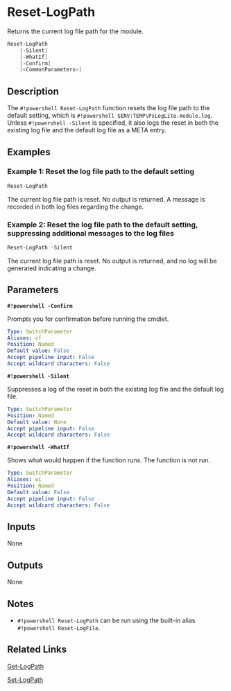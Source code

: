 # Reset-LogPath
Returns the current log file path for the module.

```powershell
Reset-LogPath
    [-Silent]
    [-WhatIf]
    [-Confirm]
    [<CommonParameters>]
```

## Description
The `#!powershell Reset-LogPath` function resets the log file path to the default setting, which is `#!powershell $ENV:TEMP\PsLogLite.module.log`. Unless `#!powershell -Silent` is specified, it also logs the reset in both the existing log file and the default log file as a META entry.

## Examples

### Example 1: Reset the log file path to the default setting

```powershell
Reset-LogPath
```

The current log file path is reset. No output is returned. A message is recorded in both log files regarding the change.

### Example 2: Reset the log file path to the default setting, suppressing additional messages to the log files

```powershell
Reset-LogPath -Silent
```

The current log file path is reset. No output is returned, and no log will be generated indicating a change.

## Parameters

__`#!powershell -Confirm`__

Prompts you for confirmation before running the cmdlet.

```yaml
Type: SwitchParameter
Aliases: cf
Position: Named
Default value: False
Accept pipeline input: False
Accept wildcard characters: False
```

__`#!powershell -Silent`__

Suppresses a log of the reset in both the existing log file and the default log file.


```yaml
Type: SwitchParameter
Position: Named
Default value: None
Accept pipeline input: False
Accept wildcard characters: False
```

__`#!powershell -WhatIf`__

Shows what would happen if the function runs. The function is not run.

```yaml
Type: SwitchParameter
Aliases: wi
Position: Named
Default value: False
Accept pipeline input: False
Accept wildcard characters: False
```

## Inputs

None

## Outputs

None

## Notes

* `#!powershell Reset-LogPath` can be run using the built-in alias `#!powershell Reset-LogFile`.

## Related Links

[Get-LogPath](./Get-LogPath.md)

[Set-LogPath](./Set-LogPath.md)